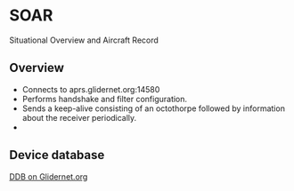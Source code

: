 # SOAR

Situational Overview and Aircraft Record

## Overview

* Connects to aprs.glidernet.org:14580
* Performs handshake and filter configuration.
* Sends a keep-alive consisting of an octothorpe followed by information about the receiver periodically.
*

## Device database

[DDB on Glidernet.org](https://ddb.glidernet.org/download/?j=1)

